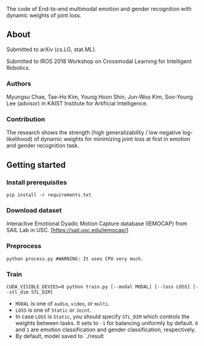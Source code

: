 The code of End-to-end multimodal emotion and gender recognition with dynamic weights of joint loss. 
## About
Submitted to arXiv (cs.LG, stat.ML).

Submitted to IROS 2018 Workshop on Crossmodal Learning for Intelligent Robotics.

### Authors
Myungsu Chae, Tae-Ho Kim, Young Hoon Shin, Jun-Woo Kim, Soo-Young Lee (advisor) in KAIST Institute for Artificial Intelligence.

### Contribution
The research shows the strength (high generalizability / low negative log-likelihood) of dynamic weights for minimizing joint loss at first in emotion and gender recognition task.


## Getting started

### Install prerequisites

```
pip install -r requirements.txt
```

### Download dataset
Interactive Emotional Dyadic Motion Capture database (IEMOCAP) from SAIL Lab in USC. [https://sail.usc.edu/iemocap/]


### Preprocess
```
python process.py #WARNING: It uses CPU very much.
```

### Train 
```
CUDA_VISIBLE_DEVIES=0 python train.py [--modal MODAL] [--loss LOSS] [--stl_dim STL_DIM]
```
* `MODAL` is one of `audio`, `video`, or `multi`.
* `LOSS` is one of `Static` or `Joint`.
* In case `LOSS` is `Static`, you should specify `STL_DIM` which controls the weights between tasks. It sets to `-1` for balancing uniformly by default. `0` and `1` are emotion classification and gender classification, respectively.
* By default, model saved to `./result

